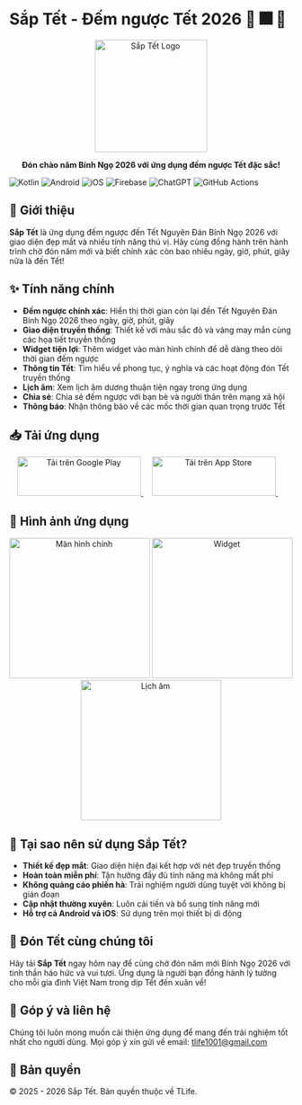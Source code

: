 # Sắp Tết - Đếm ngược Tết 2026 🧧 🎆 🐴

<p align="center">
  <img src="https://play-lh.googleusercontent.com/-1YFnrGIXF0Ycj-Ikl0OtyAyqMYPwRFaElOFa6v5sLlsAX-xDPU3X07ixOQgrJ22TJw1=s256-rw" alt="Sắp Tết Logo" width="200"/>
</p>

<p align="center">
  <b>Đón chào năm Bính Ngọ 2026 với ứng dụng đếm ngược Tết đặc sắc!</b>
</p>

<p align="center">
  
  ![Kotlin](https://img.shields.io/badge/kotlin-%237F52FF.svg?style=for-the-badge&logo=kotlin&logoColor=white)
  ![Android](https://img.shields.io/badge/Android-3DDC84?style=for-the-badge&logo=android&logoColor=white)
  ![iOS](https://img.shields.io/badge/iOS-000000?style=for-the-badge&logo=ios&logoColor=white)
  ![Firebase](https://img.shields.io/badge/firebase-%23039BE5.svg?style=for-the-badge&logo=firebase)
  ![ChatGPT](https://img.shields.io/badge/chatGPT-74aa9c?style=for-the-badge&logo=openai&logoColor=white)
  ![GitHub Actions](https://img.shields.io/badge/GitHub%20Actions-%232671E5.svg?style=for-the-badge&logo=github-actions&logoColor=white)
  
</p>

## 📱 Giới thiệu

**Sắp Tết** là ứng dụng đếm ngược đến Tết Nguyên Đán Bính Ngọ 2026 với giao diện đẹp mắt và nhiều tính năng thú vị. Hãy cùng đồng hành trên hành trình chờ đón năm mới và biết chính xác còn bao nhiêu ngày, giờ, phút, giây nữa là đến Tết!

## ✨ Tính năng chính

- **Đếm ngược chính xác**: Hiển thị thời gian còn lại đến Tết Nguyên Đán Bính Ngọ 2026 theo ngày, giờ, phút, giây
- **Giao diện truyền thống**: Thiết kế với màu sắc đỏ và vàng may mắn cùng các họa tiết truyền thống
- **Widget tiện lợi**: Thêm widget vào màn hình chính để dễ dàng theo dõi thời gian đếm ngược
- **Thông tin Tết**: Tìm hiểu về phong tục, ý nghĩa và các hoạt động đón Tết truyền thống
- **Lịch âm**: Xem lịch âm dương thuận tiện ngay trong ứng dụng
- **Chia sẻ**: Chia sẻ đếm ngược với bạn bè và người thân trên mạng xã hội
- **Thông báo**: Nhận thông báo về các mốc thời gian quan trọng trước Tết

## 📥 Tải ứng dụng

<p align="center">
  <a href="https://play.google.com/store/apps/details?id=com.thanh_nguyen.tet_count_down">
    <img src="https://play.google.com/intl/en_us/badges/images/generic/vi_badge_web_generic.png" alt="Tải trên Google Play" height="70" width="220"/>
  </a>
  &nbsp;&nbsp;&nbsp;
  <a href="https://apps.apple.com/us/app/s%E1%BA%AFp-t%E1%BA%BFt-%C4%91%E1%BA%BFm-ng%C6%B0%E1%BB%A3c-t%E1%BA%BFt-2026/id6743064990?platform=iphone">
    <img src="https://tools.applemediaservices.com/api/badges/download-on-the-app-store/black/vi-vn?size=250x83&amp;releaseDate=1601596800" alt="Tải trên App Store" height="70" width="220"/>
  </a>
  &nbsp;&nbsp;&nbsp;
</p>

## 📸 Hình ảnh ứng dụng

<p align="center">
  <img src="https://is1-ssl.mzstatic.com/image/thumb/PurpleSource211/v4/0c/3e/3e/0c3e3ec2-0f20-9689-cf9e-57cc0ef5cf43/Cover1.png/460x0w.webp" alt="Màn hình chính" width="250"/>
  <img src="https://is1-ssl.mzstatic.com/image/thumb/PurpleSource221/v4/ed/40/af/ed40af78-283e-0029-7216-64e66437830a/Cover4.png/460x0w.webp" alt="Widget" width="250"/>
  <img src="https://is1-ssl.mzstatic.com/image/thumb/PurpleSource211/v4/bb/f6/f8/bbf6f8d5-6b74-7726-6e26-d2439a8c83f4/Cover2.png/460x0w.webp" alt="Lịch âm" width="250"/>
</p>

## 🎯 Tại sao nên sử dụng Sắp Tết?

- **Thiết kế đẹp mắt**: Giao diện hiện đại kết hợp với nét đẹp truyền thống
- **Hoàn toàn miễn phí**: Tận hưởng đầy đủ tính năng mà không mất phí
- **Không quảng cáo phiền hà**: Trải nghiệm người dùng tuyệt vời không bị gián đoạn
- **Cập nhật thường xuyên**: Luôn cải tiến và bổ sung tính năng mới
- **Hỗ trợ cả Android và iOS**: Sử dụng trên mọi thiết bị di động

## 🧧 Đón Tết cùng chúng tôi

Hãy tải **Sắp Tết** ngay hôm nay để cùng chờ đón năm mới Bính Ngọ 2026 với tinh thần háo hức và vui tươi. Ứng dụng là người bạn đồng hành lý tưởng cho mỗi gia đình Việt Nam trong dịp Tết đến xuân về!

## 📝 Góp ý và liên hệ

Chúng tôi luôn mong muốn cải thiện ứng dụng để mang đến trải nghiệm tốt nhất cho người dùng. Mọi góp ý xin gửi về email: [tlife1001@gmail.com](mailto:tlife1001@gmail.com)

## 📜 Bản quyền

© 2025 - 2026 Sắp Tết. Bản quyền thuộc về TLife.
